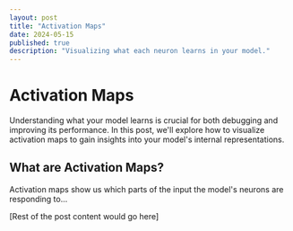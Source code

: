 ```yaml
---
layout: post
title: "Activation Maps"
date: 2024-05-15
published: true
description: "Visualizing what each neuron learns in your model."
---
```


# Activation Maps

Understanding what your model learns is crucial for both debugging and improving its performance. In this post, we'll explore how to visualize activation maps to gain insights into your model's internal representations.

## What are Activation Maps?

Activation maps show us which parts of the input the model's neurons are responding to...

[Rest of the post content would go here] 